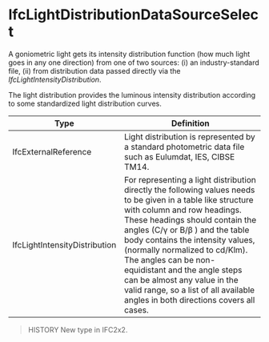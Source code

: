 # IfcLightDistributionDataSourceSelect

A goniometric light gets its intensity distribution function (how much light goes in any one direction) from one of two sources: (i) an industry-standard file, (ii) from distribution data passed directly via the _IfcLightIntensityDistribution_.

The light distribution provides the luminous intensity distribution according to some standardized light distribution curves.

Type | Definition
--- | ---
IfcExternalReference | Light distribution is represented by a standard photometric data file such as Eulumdat, IES, CIBSE TM14.
IfcLightIntensityDistribution | For representing a light distribution directly the following values needs to be given in a table like structure with column and row headings. These headings should contain the angles (C/&#947; or B/&#946; ) and the table body contains the intensity values, (normally normalized to cd/Klm). The angles can be non- equidistant and the angle steps can be almost any value in the valid range, so a list of all available angles in both directions covers all cases.

> HISTORY  New type in IFC2x2.
